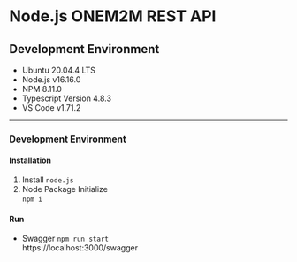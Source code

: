 # Node.js ONEM2M REST API


## Development Environment

* Ubuntu 20.04.4 LTS
* Node.js v16.16.0
* NPM 8.11.0
* Typescript Version 4.8.3
* VS Code v1.71.2

*****

### Development Environment

#### Installation

1. Install `node.js`
2. Node Package Initialize    
   `npm i`

#### Run

* Swagger
`npm run start`  
https://localhost:3000/swagger